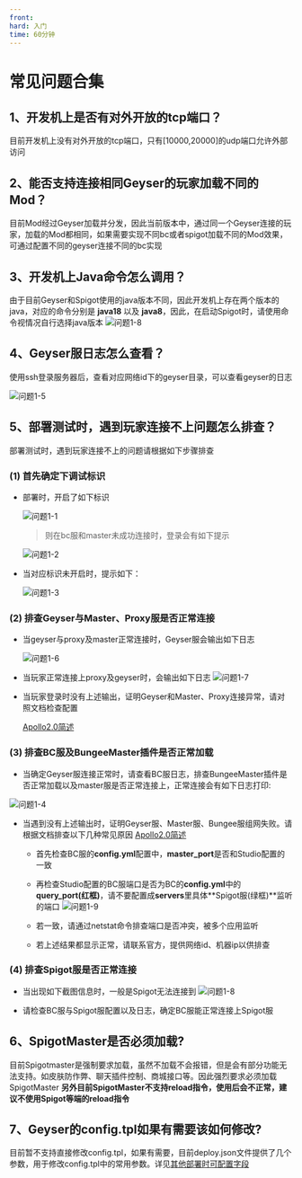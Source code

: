 ```yaml
---
front:
hard: 入门
time: 60分钟
---
```


# 常见问题合集
## 1、开发机上是否有对外开放的tcp端口？
目前开发机上没有对外开放的tcp端口，只有[10000,20000]的udp端口允许外部访问

## 2、能否支持连接相同Geyser的玩家加载不同的Mod？

目前Mod经过Geyser加载并分发，因此当前版本中，通过同一个Geyser连接的玩家，加载的Mod都相同，如果需要实现不同bc或者spigot加载不同的Mod效果，可通过配置不同的geyser连接不同的bc实现

## 3、开发机上Java命令怎么调用？

由于目前Geyser和Spigot使用的java版本不同，因此开发机上存在两个版本的java，对应的命令分别是 **java18** 以及 **java8**，因此，在启动Spigot时，请使用命令视情况自行选择java版本
     ![问题1-8](./res/quest8.png)

## 4、Geyser服日志怎么查看？
使用ssh登录服务器后，查看对应网络id下的geyser目录，可以查看geyser的日志

![问题1-5](./res/quest5.png)

## 5、部署测试时，遇到玩家连接不上问题怎么排查？
部署测试时，遇到玩家连接不上的问题请根据如下步骤排查
### (1) 首先确定下调试标识
  - 部署时，开启了如下标识

    ![问题1-1](./res/quest2.png)

    > 则在bc服和master未成功连接时，登录会有如下提示

    ![问题1-2](./res/quest1.png)

  - 当对应标识未开启时，提示如下：

    ![问题1-3](./res/quest3.png)

### (2) 排查Geyser与Master、Proxy服是否正常连接


- 当geyser与proxy及master正常连接时，Geyser服会输出如下日志

    ![问题1-6](./res/quest6.png)

- 当玩家正常连接上proxy及geyser时，会输出如下日志
    ![问题1-7](./res/quest7.png)

- 当玩家登录时没有上述输出，证明Geyser和Master、Proxy连接异常，请对照文档检查配置

  [Apollo2.0简述](./10-支持基岩版客户端的Java版网络游戏概述.md)

### (3) 排查BC服及BungeeMaster插件是否正常加载

- 当确定Geyser服连接正常时，请查看BC服日志，排查BungeeMaster插件是否正常加载以及master服是否正常连接上，正常连接会有如下日志打印:

![问题1-4](./res/quest4.png)
- 当遇到没有上述输出时，证明Geyser服、Master服、Bungee服组网失败。请根据文档排查以下几种常见原因
[Apollo2.0简述](./10-支持基岩版客户端的Java版网络游戏概述.md)
  - 首先检查BC服的**config.yml**配置中，**master_port**是否和Studio配置的一致

  - 再检查Studio配置的BC服端口是否为BC的**config.yml**中的**query_port(红框)**，请不要配置成**servers**里具体**Spigot服(绿框)**监听的端口
    ![问题1-9](./res/quest10.png)

  - 若一致，请通过netstat命令排查端口是否冲突，被多个应用监听

  - 若上述结果都显示正常，请联系官方，提供网络id、机器ip以供排查

### (4) 排查Spigot服是否正常连接

- 当出现如下截图信息时，一般是Spigot无法连接到
![问题1-8](./res/quest9.png)

- 请检查BC服与Spigot服配置以及日志，确定BC服能正常连接上Spigot服

## 6、SpigotMaster是否必须加载?
目前Spigotmaster是强制要求加载，虽然不加载不会报错，但是会有部分功能无法支持。如皮肤防作弊、聊天插件控制、商城接口等。因此强烈要求必须加载SpigotMaster
**另外目前SpigotMaster不支持reload指令，使用后会不正常，建议不使用Spigot等端的reload指令**

## 7、Geyser的config.tpl如果有需要该如何修改?
目前暂不支持直接修改config.tpl，如果有需要，目前deploy.json文件提供了几个参数，用于修改config.tpl中的常用参数。详见[其他部署时可配置字段](./13-其他部署时可配置字段.md)

